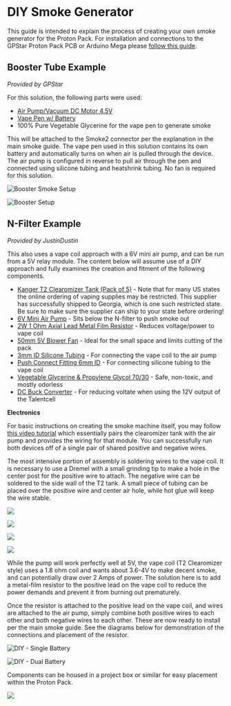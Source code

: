 # DIY Smoke Generator

This guide is intended to explain the process of creating your own smoke generator for the Proton Pack. For installation and connections to the GPStar Proton Pack PCB or Arduino Mega please [follow this guide](SMOKE.md).

## Booster Tube Example

*Provided by GPStar*

For this solution, the following parts were used:

- [Air Pump/Vacuum DC Motor 4.5V](https://www.adafruit.com/product/4699)
- [Vape Pen w/ Battery](https://www.joyetech.com/product/eroll-mac/)
- 100% Pure Vegetable Glycerine for the vape pen to generate smoke

This will be attached to the Smoke2 connector per the explanation in the main smoke guide. The vape pen used in this solution contains its own battery and automatically turns on when air is pulled through the device. The air pump is configured in reverse to pull air through the pen and connected using silicone tubing and heatshrink tubing. No fan is required for this solution.

![Booster Smoke Setup](images/SmokeBooster5.jpg)

![Booster Setup](images/SmokeBooster4.jpg)

## N-Filter Example

*Provided by JustinDustin*

This also uses a vape coil approach with a 6V mini air pump, and can be run from a 5V relay module. The content below will assume use of a DIY approach and fully examines the creation and fitment of the following components.

- [Kanger T2 Clearomizer Tank (Pack of 5)](https://www.ecigmafia.com/products/kanger-t2-clearomizer-tank-pack-of-5.html) - Note that for many US states the online ordering of vaping supplies may be restricted. This supplier has successfully shipped to Georgia, which is one such restricted state. Be sure to make sure the supplier can ship to your state before ordering!
- [6V Mini Air Pump](https://a.co/d/0gUOvwu) - Sits below the N-filter to push smoke out
- [2W 1 Ohm Axial Lead Metal Film Resistor](https://a.co/d/6BQW8AU) - Reduces voltage/power to vape coil
- [50mm 5V Blower Fan](https://a.co/d/iaizRpN) - Ideal for the small space and limits cutting of the pack
- [3mm ID Silicone Tubing](https://a.co/d/5PaWppP) - For connecting the vape coil to the air pump
- [Push Connect Fitting 6mm ID](https://a.co/d/dLrPN3C) - For connecting silicone tubing to the vape coil
- [Vegetable Glycerine & Propylene Glycol 70/30](https://a.co/d/5PaWppP) - Safe, non-toxic, and mostly odorless
- [DC Buck Converter](https://a.co/d/7GAJham) - For reducing voltate when using the 12V output of the Talentcell

**Electronics**

For basic instructions on creating the smoke machine itself, you may follow [this video tutorial](https://www.youtube.com/watch?v=uDISX8MMLak) which essentially pairs the clearomizer tank with the air pump and provides the wiring for that module. You can successfully run both devices off of a single pair of shared positive and negative wires.

The most intensive portion of assembly is soldering wires to the vape coil. It is necessary to use a Dremel with a small grinding tip to make a hole in the center post for the positive wire to attach. The negative wire can be soldered to the side wall of the T2 tank. A small piece of tubing can be placed over the positive wire and center air hole, while hot glue will keep the wire stable.

![](images/SmokeGen1.jpg)

![](images/SmokeGen2.jpg)

![](images/SmokeGen3.jpg)

![](images/SmokeGen4.jpg)

While the pump will work perfectly well at 5V, the vape coil (T2 Clearomizer style) uses a 1.8 ohm coil and wants about 3.6-4V to make decent smoke, and can potentially draw over 2 Amps of power. The solution here is to add a metal-film resistor to the positive lead on the vape coil to reduce the power demands and prevent it from burning out prematurely.

Once the resistor is attached to the positive lead on the vape coil, and wires are attached to the air pump, simply combine both positive wires to each other and both negative wires to each other. These are now ready to install per the main smoke guide.
 See the diagrams below for demonstration of the connections and placement of the resistor.

![DIY - Single Battery](images/Smoke-DIY-1.png)

![DIY - Dual Battery](images/Smoke-DIY-2.png)

Components can be housed in a project box or similar for easy placement within the Proton Pack.

![](images/SmokeGenBox.jpg)
